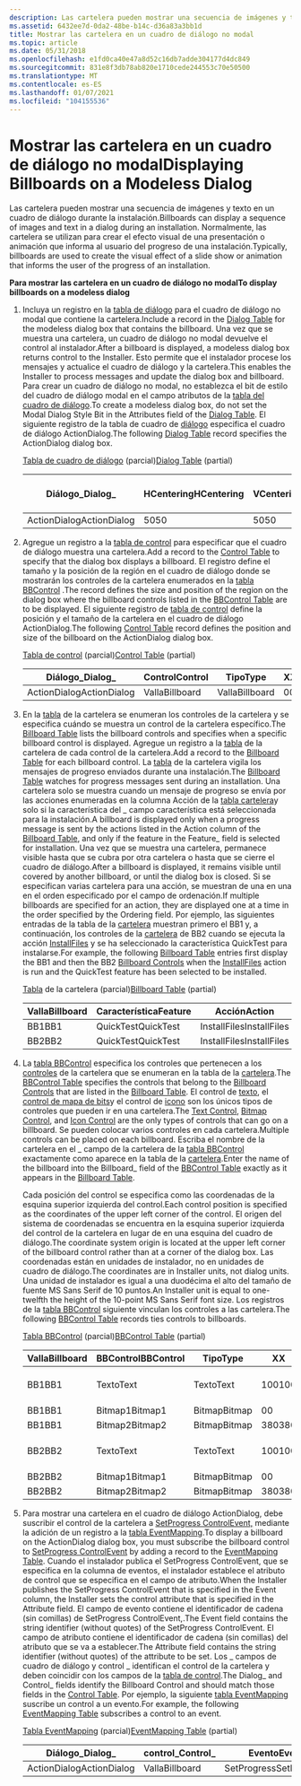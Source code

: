 ```yaml
---
description: Las cartelera pueden mostrar una secuencia de imágenes y texto en un cuadro de diálogo durante la instalación. Normalmente, las cartelera se utilizan para crear el efecto visual de una presentación o animación que informa al usuario del progreso de una instalación.
ms.assetid: 6432ee7d-0da2-48be-b14c-d36a83a3bb1d
title: Mostrar las cartelera en un cuadro de diálogo no modal
ms.topic: article
ms.date: 05/31/2018
ms.openlocfilehash: e1fd0ca40e47a8d52c16db7adde304177d4dc849
ms.sourcegitcommit: 831e8f3db78ab820e1710cede244553c70e50500
ms.translationtype: MT
ms.contentlocale: es-ES
ms.lasthandoff: 01/07/2021
ms.locfileid: "104155536"
---
```

# <a name="displaying-billboards-on-a-modeless-dialog"></a><span data-ttu-id="a8bb3-104">Mostrar las cartelera en un cuadro de diálogo no modal</span><span class="sxs-lookup"><span data-stu-id="a8bb3-104">Displaying Billboards on a Modeless Dialog</span></span>

<span data-ttu-id="a8bb3-105">Las cartelera pueden mostrar una secuencia de imágenes y texto en un cuadro de diálogo durante la instalación.</span><span class="sxs-lookup"><span data-stu-id="a8bb3-105">Billboards can display a sequence of images and text in a dialog during an installation.</span></span> <span data-ttu-id="a8bb3-106">Normalmente, las cartelera se utilizan para crear el efecto visual de una presentación o animación que informa al usuario del progreso de una instalación.</span><span class="sxs-lookup"><span data-stu-id="a8bb3-106">Typically, billboards are used to create the visual effect of a slide show or animation that informs the user of the progress of an installation.</span></span>

<span data-ttu-id="a8bb3-107">**Para mostrar las cartelera en un cuadro de diálogo no modal**</span><span class="sxs-lookup"><span data-stu-id="a8bb3-107">**To display billboards on a modeless dialog**</span></span>

1.  <span data-ttu-id="a8bb3-108">Incluya un registro en la [tabla de diálogo](dialog-table.md) para el cuadro de diálogo no modal que contiene la cartelera.</span><span class="sxs-lookup"><span data-stu-id="a8bb3-108">Include a record in the [Dialog Table](dialog-table.md) for the modeless dialog box that contains the billboard.</span></span> <span data-ttu-id="a8bb3-109">Una vez que se muestra una cartelera, un cuadro de diálogo no modal devuelve el control al instalador.</span><span class="sxs-lookup"><span data-stu-id="a8bb3-109">After a billboard is displayed, a modeless dialog box returns control to the Installer.</span></span> <span data-ttu-id="a8bb3-110">Esto permite que el instalador procese los mensajes y actualice el cuadro de diálogo y la cartelera.</span><span class="sxs-lookup"><span data-stu-id="a8bb3-110">This enables the Installer to process messages and update the dialog box and billboard.</span></span> <span data-ttu-id="a8bb3-111">Para crear un cuadro de diálogo no modal, no establezca el bit de estilo del cuadro de diálogo modal en el campo atributos de la [tabla del cuadro de diálogo](dialog-table.md).</span><span class="sxs-lookup"><span data-stu-id="a8bb3-111">To create a modeless dialog box, do not set the Modal Dialog Style Bit in the Attributes field of the [Dialog Table](dialog-table.md).</span></span> <span data-ttu-id="a8bb3-112">El siguiente registro de la tabla de cuadro de [diálogo](dialog-table.md) especifica el cuadro de diálogo ActionDialog.</span><span class="sxs-lookup"><span data-stu-id="a8bb3-112">The following [Dialog Table](dialog-table.md) record specifies the ActionDialog dialog box.</span></span>

    <span data-ttu-id="a8bb3-113">[Tabla de cuadro de diálogo](dialog-table.md) (parcial)</span><span class="sxs-lookup"><span data-stu-id="a8bb3-113">[Dialog Table](dialog-table.md) (partial)</span></span>

    | <span data-ttu-id="a8bb3-114">Diálogo\_</span><span class="sxs-lookup"><span data-stu-id="a8bb3-114">Dialog\_</span></span>     | <span data-ttu-id="a8bb3-115">HCentering</span><span class="sxs-lookup"><span data-stu-id="a8bb3-115">HCentering</span></span> | <span data-ttu-id="a8bb3-116">VCentering</span><span class="sxs-lookup"><span data-stu-id="a8bb3-116">VCentering</span></span> | <span data-ttu-id="a8bb3-117">Ancho</span><span class="sxs-lookup"><span data-stu-id="a8bb3-117">Width</span></span> | <span data-ttu-id="a8bb3-118">Alto</span><span class="sxs-lookup"><span data-stu-id="a8bb3-118">Height</span></span> | <span data-ttu-id="a8bb3-119">Atributos</span><span class="sxs-lookup"><span data-stu-id="a8bb3-119">Attributes</span></span> | <span data-ttu-id="a8bb3-120">Title</span><span class="sxs-lookup"><span data-stu-id="a8bb3-120">Title</span></span>  | <span data-ttu-id="a8bb3-121">Controlar \_ primero</span><span class="sxs-lookup"><span data-stu-id="a8bb3-121">Control\_First</span></span> | <span data-ttu-id="a8bb3-122">\_Valor predeterminado del control</span><span class="sxs-lookup"><span data-stu-id="a8bb3-122">Control\_Default</span></span> | <span data-ttu-id="a8bb3-123">\_Cancelar control</span><span class="sxs-lookup"><span data-stu-id="a8bb3-123">Control\_Cancel</span></span> |
    |--------------|------------|------------|-------|--------|------------|--------|----------------|------------------|-----------------|
    | <span data-ttu-id="a8bb3-124">ActionDialog</span><span class="sxs-lookup"><span data-stu-id="a8bb3-124">ActionDialog</span></span> | <span data-ttu-id="a8bb3-125">50</span><span class="sxs-lookup"><span data-stu-id="a8bb3-125">50</span></span>         | <span data-ttu-id="a8bb3-126">50</span><span class="sxs-lookup"><span data-stu-id="a8bb3-126">50</span></span>         | <span data-ttu-id="a8bb3-127">480</span><span class="sxs-lookup"><span data-stu-id="a8bb3-127">480</span></span>   | <span data-ttu-id="a8bb3-128">240</span><span class="sxs-lookup"><span data-stu-id="a8bb3-128">240</span></span>    | <span data-ttu-id="a8bb3-129">5</span><span class="sxs-lookup"><span data-stu-id="a8bb3-129">5</span></span>          | <span data-ttu-id="a8bb3-130">Acción</span><span class="sxs-lookup"><span data-stu-id="a8bb3-130">Action</span></span> | <span data-ttu-id="a8bb3-131">Cancelar</span><span class="sxs-lookup"><span data-stu-id="a8bb3-131">Cancel</span></span>         | <span data-ttu-id="a8bb3-132">Cancelar</span><span class="sxs-lookup"><span data-stu-id="a8bb3-132">Cancel</span></span>           | <span data-ttu-id="a8bb3-133">Cancelar</span><span class="sxs-lookup"><span data-stu-id="a8bb3-133">Cancel</span></span>          |

    

     

2.  <span data-ttu-id="a8bb3-134">Agregue un registro a la [tabla de control](control-table.md) para especificar que el cuadro de diálogo muestra una cartelera.</span><span class="sxs-lookup"><span data-stu-id="a8bb3-134">Add a record to the [Control Table](control-table.md) to specify that the dialog box displays a billboard.</span></span> <span data-ttu-id="a8bb3-135">El registro define el tamaño y la posición de la región en el cuadro de diálogo donde se mostrarán los controles de la cartelera enumerados en la [tabla BBControl](bbcontrol-table.md) .</span><span class="sxs-lookup"><span data-stu-id="a8bb3-135">The record defines the size and position of the region on the dialog box where the billboard controls listed in the [BBControl Table](bbcontrol-table.md) are to be displayed.</span></span> <span data-ttu-id="a8bb3-136">El siguiente registro de [tabla de control](control-table.md) define la posición y el tamaño de la cartelera en el cuadro de diálogo ActionDialog.</span><span class="sxs-lookup"><span data-stu-id="a8bb3-136">The following [Control Table](control-table.md) record defines the position and size of the billboard on the ActionDialog dialog box.</span></span>

    <span data-ttu-id="a8bb3-137">[Tabla de control](control-table.md) (parcial)</span><span class="sxs-lookup"><span data-stu-id="a8bb3-137">[Control Table](control-table.md) (partial)</span></span>

    | <span data-ttu-id="a8bb3-138">Diálogo\_</span><span class="sxs-lookup"><span data-stu-id="a8bb3-138">Dialog\_</span></span>     | <span data-ttu-id="a8bb3-139">Control</span><span class="sxs-lookup"><span data-stu-id="a8bb3-139">Control</span></span>   | <span data-ttu-id="a8bb3-140">Tipo</span><span class="sxs-lookup"><span data-stu-id="a8bb3-140">Type</span></span>      | <span data-ttu-id="a8bb3-141">X</span><span class="sxs-lookup"><span data-stu-id="a8bb3-141">X</span></span>   | <span data-ttu-id="a8bb3-142">Y</span><span class="sxs-lookup"><span data-stu-id="a8bb3-142">Y</span></span>   | <span data-ttu-id="a8bb3-143">Ancho</span><span class="sxs-lookup"><span data-stu-id="a8bb3-143">Width</span></span> | <span data-ttu-id="a8bb3-144">Alto</span><span class="sxs-lookup"><span data-stu-id="a8bb3-144">Height</span></span> | <span data-ttu-id="a8bb3-145">Atributos</span><span class="sxs-lookup"><span data-stu-id="a8bb3-145">Attributes</span></span> |
    |--------------|-----------|-----------|-----|-----|-------|--------|------------|
    | <span data-ttu-id="a8bb3-146">ActionDialog</span><span class="sxs-lookup"><span data-stu-id="a8bb3-146">ActionDialog</span></span> | <span data-ttu-id="a8bb3-147">Valla</span><span class="sxs-lookup"><span data-stu-id="a8bb3-147">Billboard</span></span> | <span data-ttu-id="a8bb3-148">Valla</span><span class="sxs-lookup"><span data-stu-id="a8bb3-148">Billboard</span></span> | <span data-ttu-id="a8bb3-149">0</span><span class="sxs-lookup"><span data-stu-id="a8bb3-149">0</span></span>   | <span data-ttu-id="a8bb3-150">110</span><span class="sxs-lookup"><span data-stu-id="a8bb3-150">110</span></span> | <span data-ttu-id="a8bb3-151">480</span><span class="sxs-lookup"><span data-stu-id="a8bb3-151">480</span></span>   | <span data-ttu-id="a8bb3-152">130</span><span class="sxs-lookup"><span data-stu-id="a8bb3-152">130</span></span>    | <span data-ttu-id="a8bb3-153">1</span><span class="sxs-lookup"><span data-stu-id="a8bb3-153">1</span></span>          |

    

     

3.  <span data-ttu-id="a8bb3-154">En la [tabla](billboard-table.md) de la cartelera se enumeran los controles de la cartelera y se especifica cuándo se muestra un control de la cartelera específico.</span><span class="sxs-lookup"><span data-stu-id="a8bb3-154">The [Billboard Table](billboard-table.md) lists the billboard controls and specifies when a specific billboard control is displayed.</span></span> <span data-ttu-id="a8bb3-155">Agregue un registro a la [tabla](billboard-table.md) de la cartelera de cada control de la cartelera.</span><span class="sxs-lookup"><span data-stu-id="a8bb3-155">Add a record to the [Billboard Table](billboard-table.md) for each billboard control.</span></span> <span data-ttu-id="a8bb3-156">La [tabla](billboard-table.md) de la cartelera vigila los mensajes de progreso enviados durante una instalación.</span><span class="sxs-lookup"><span data-stu-id="a8bb3-156">The [Billboard Table](billboard-table.md) watches for progress messages sent during an installation.</span></span> <span data-ttu-id="a8bb3-157">Una cartelera solo se muestra cuando un mensaje de progreso se envía por las acciones enumeradas en la columna Acción de la [tabla cartelera](billboard-table.md)y solo si la característica del \_ campo característica está seleccionada para la instalación.</span><span class="sxs-lookup"><span data-stu-id="a8bb3-157">A billboard is displayed only when a progress message is sent by the actions listed in the Action column of the [Billboard Table](billboard-table.md), and only if the feature in the Feature\_ field is selected for installation.</span></span> <span data-ttu-id="a8bb3-158">Una vez que se muestra una cartelera, permanece visible hasta que se cubra por otra cartelera o hasta que se cierre el cuadro de diálogo.</span><span class="sxs-lookup"><span data-stu-id="a8bb3-158">After a billboard is displayed, it remains visible until covered by another billboard, or until the dialog box is closed.</span></span> <span data-ttu-id="a8bb3-159">Si se especifican varias cartelera para una acción, se muestran de una en una en el orden especificado por el campo de ordenación.</span><span class="sxs-lookup"><span data-stu-id="a8bb3-159">If multiple billboards are specified for an action, they are displayed one at a time in the order specified by the Ordering field.</span></span> <span data-ttu-id="a8bb3-160">Por ejemplo, las siguientes entradas de la tabla de la [cartelera](billboard-table.md) muestran primero el BB1 y, a continuación, los controles de la [cartelera](billboard-control.md) de BB2 cuando se ejecuta la acción [InstallFiles](installfiles-action.md) y se ha seleccionado la característica QuickTest para instalarse.</span><span class="sxs-lookup"><span data-stu-id="a8bb3-160">For example, the following [Billboard Table](billboard-table.md) entries first display the BB1 and then the BB2 [Billboard Controls](billboard-control.md) when the [InstallFiles](installfiles-action.md) action is run and the QuickTest feature has been selected to be installed.</span></span>

    <span data-ttu-id="a8bb3-161">[Tabla](billboard-table.md) de la cartelera (parcial)</span><span class="sxs-lookup"><span data-stu-id="a8bb3-161">[Billboard Table](billboard-table.md) (partial)</span></span>

    | <span data-ttu-id="a8bb3-162">Valla</span><span class="sxs-lookup"><span data-stu-id="a8bb3-162">Billboard</span></span> | <span data-ttu-id="a8bb3-163">Característica</span><span class="sxs-lookup"><span data-stu-id="a8bb3-163">Feature</span></span>   | <span data-ttu-id="a8bb3-164">Acción</span><span class="sxs-lookup"><span data-stu-id="a8bb3-164">Action</span></span>       | <span data-ttu-id="a8bb3-165">Ordenación</span><span class="sxs-lookup"><span data-stu-id="a8bb3-165">Ordering</span></span> |
    |-----------|-----------|--------------|----------|
    | <span data-ttu-id="a8bb3-166">BB1</span><span class="sxs-lookup"><span data-stu-id="a8bb3-166">BB1</span></span>       | <span data-ttu-id="a8bb3-167">QuickTest</span><span class="sxs-lookup"><span data-stu-id="a8bb3-167">QuickTest</span></span> | <span data-ttu-id="a8bb3-168">InstallFiles</span><span class="sxs-lookup"><span data-stu-id="a8bb3-168">InstallFiles</span></span> | <span data-ttu-id="a8bb3-169">1</span><span class="sxs-lookup"><span data-stu-id="a8bb3-169">1</span></span>        |
    | <span data-ttu-id="a8bb3-170">BB2</span><span class="sxs-lookup"><span data-stu-id="a8bb3-170">BB2</span></span>       | <span data-ttu-id="a8bb3-171">QuickTest</span><span class="sxs-lookup"><span data-stu-id="a8bb3-171">QuickTest</span></span> | <span data-ttu-id="a8bb3-172">InstallFiles</span><span class="sxs-lookup"><span data-stu-id="a8bb3-172">InstallFiles</span></span> | <span data-ttu-id="a8bb3-173">2</span><span class="sxs-lookup"><span data-stu-id="a8bb3-173">2</span></span>        |

    

     

4.  <span data-ttu-id="a8bb3-174">La [tabla BBControl](bbcontrol-table.md) especifica los controles que pertenecen a los [controles](billboard-control.md) de la cartelera que se enumeran en la tabla de la [cartelera](billboard-table.md).</span><span class="sxs-lookup"><span data-stu-id="a8bb3-174">The [BBControl Table](bbcontrol-table.md) specifies the controls that belong to the [Billboard Controls](billboard-control.md) that are listed in the [Billboard Table](billboard-table.md).</span></span> <span data-ttu-id="a8bb3-175">El control de [texto](text-control.md), el [control de mapa de bits](bitmap-control.md)y el control de [icono](icon-control.md) son los únicos tipos de controles que pueden ir en una cartelera.</span><span class="sxs-lookup"><span data-stu-id="a8bb3-175">The [Text Control](text-control.md), [Bitmap Control](bitmap-control.md), and [Icon Control](icon-control.md) are the only types of controls that can go on a billboard.</span></span> <span data-ttu-id="a8bb3-176">Se pueden colocar varios controles en cada cartelera.</span><span class="sxs-lookup"><span data-stu-id="a8bb3-176">Multiple controls can be placed on each billboard.</span></span> <span data-ttu-id="a8bb3-177">Escriba el nombre de la cartelera en el \_ campo de la cartelera de la [tabla BBControl](bbcontrol-table.md) exactamente como aparece en la tabla de la [cartelera](billboard-table.md).</span><span class="sxs-lookup"><span data-stu-id="a8bb3-177">Enter the name of the billboard into the Billboard\_ field of the [BBControl Table](bbcontrol-table.md) exactly as it appears in the [Billboard Table](billboard-table.md).</span></span>

    <span data-ttu-id="a8bb3-178">Cada posición del control se especifica como las coordenadas de la esquina superior izquierda del control.</span><span class="sxs-lookup"><span data-stu-id="a8bb3-178">Each control position is specified as the coordinates of the upper left corner of the control.</span></span> <span data-ttu-id="a8bb3-179">El origen del sistema de coordenadas se encuentra en la esquina superior izquierda del control de la cartelera en lugar de en una esquina del cuadro de diálogo.</span><span class="sxs-lookup"><span data-stu-id="a8bb3-179">The coordinate system origin is located at the upper left corner of the billboard control rather than at a corner of the dialog box.</span></span> <span data-ttu-id="a8bb3-180">Las coordenadas están en unidades de instalador, no en unidades de cuadro de diálogo.</span><span class="sxs-lookup"><span data-stu-id="a8bb3-180">The coordinates are in Installer units, not dialog units.</span></span> <span data-ttu-id="a8bb3-181">Una unidad de instalador es igual a una duodécima el alto del tamaño de fuente MS Sans Serif de 10 puntos.</span><span class="sxs-lookup"><span data-stu-id="a8bb3-181">An Installer unit is equal to one-twelfth the height of the 10-point MS Sans Serif font size.</span></span> <span data-ttu-id="a8bb3-182">Los registros de la [tabla BBControl](bbcontrol-table.md) siguiente vinculan los controles a las cartelera.</span><span class="sxs-lookup"><span data-stu-id="a8bb3-182">The following [BBControl Table](bbcontrol-table.md) records ties controls to billboards.</span></span>

    <span data-ttu-id="a8bb3-183">[Tabla BBControl](bbcontrol-table.md) (parcial)</span><span class="sxs-lookup"><span data-stu-id="a8bb3-183">[BBControl Table](bbcontrol-table.md) (partial)</span></span>

    | <span data-ttu-id="a8bb3-184">Valla</span><span class="sxs-lookup"><span data-stu-id="a8bb3-184">Billboard</span></span> | <span data-ttu-id="a8bb3-185">BBControl</span><span class="sxs-lookup"><span data-stu-id="a8bb3-185">BBControl</span></span> | <span data-ttu-id="a8bb3-186">Tipo</span><span class="sxs-lookup"><span data-stu-id="a8bb3-186">Type</span></span>   | <span data-ttu-id="a8bb3-187">X</span><span class="sxs-lookup"><span data-stu-id="a8bb3-187">X</span></span>   | <span data-ttu-id="a8bb3-188">Y</span><span class="sxs-lookup"><span data-stu-id="a8bb3-188">Y</span></span>   | <span data-ttu-id="a8bb3-189">Ancho</span><span class="sxs-lookup"><span data-stu-id="a8bb3-189">Width</span></span> | <span data-ttu-id="a8bb3-190">Alto</span><span class="sxs-lookup"><span data-stu-id="a8bb3-190">Height</span></span> | <span data-ttu-id="a8bb3-191">Atributos</span><span class="sxs-lookup"><span data-stu-id="a8bb3-191">Attributes</span></span> | <span data-ttu-id="a8bb3-192">Texto</span><span class="sxs-lookup"><span data-stu-id="a8bb3-192">Text</span></span>             |
    |-----------|-----------|--------|-----|-----|-------|--------|------------|------------------|
    | <span data-ttu-id="a8bb3-193">BB1</span><span class="sxs-lookup"><span data-stu-id="a8bb3-193">BB1</span></span>       | <span data-ttu-id="a8bb3-194">Texto</span><span class="sxs-lookup"><span data-stu-id="a8bb3-194">Text</span></span>      | <span data-ttu-id="a8bb3-195">Texto</span><span class="sxs-lookup"><span data-stu-id="a8bb3-195">Text</span></span>   | <span data-ttu-id="a8bb3-196">100</span><span class="sxs-lookup"><span data-stu-id="a8bb3-196">100</span></span> | <span data-ttu-id="a8bb3-197">30</span><span class="sxs-lookup"><span data-stu-id="a8bb3-197">30</span></span>  | <span data-ttu-id="a8bb3-198">280</span><span class="sxs-lookup"><span data-stu-id="a8bb3-198">280</span></span>   | <span data-ttu-id="a8bb3-199">280</span><span class="sxs-lookup"><span data-stu-id="a8bb3-199">280</span></span>    | <span data-ttu-id="a8bb3-200">3</span><span class="sxs-lookup"><span data-stu-id="a8bb3-200">3</span></span>          | <span data-ttu-id="a8bb3-201">Primera cartelera</span><span class="sxs-lookup"><span data-stu-id="a8bb3-201">First Billboard</span></span>  |
    | <span data-ttu-id="a8bb3-202">BB1</span><span class="sxs-lookup"><span data-stu-id="a8bb3-202">BB1</span></span>       | <span data-ttu-id="a8bb3-203">Bitmap1</span><span class="sxs-lookup"><span data-stu-id="a8bb3-203">Bitmap1</span></span>   | <span data-ttu-id="a8bb3-204">Bitmap</span><span class="sxs-lookup"><span data-stu-id="a8bb3-204">Bitmap</span></span> | <span data-ttu-id="a8bb3-205">0</span><span class="sxs-lookup"><span data-stu-id="a8bb3-205">0</span></span>   | <span data-ttu-id="a8bb3-206">0</span><span class="sxs-lookup"><span data-stu-id="a8bb3-206">0</span></span>   | <span data-ttu-id="a8bb3-207">100</span><span class="sxs-lookup"><span data-stu-id="a8bb3-207">100</span></span>   | <span data-ttu-id="a8bb3-208">100</span><span class="sxs-lookup"><span data-stu-id="a8bb3-208">100</span></span>    | <span data-ttu-id="a8bb3-209">3</span><span class="sxs-lookup"><span data-stu-id="a8bb3-209">3</span></span>          | <span data-ttu-id="a8bb3-210">Software</span><span class="sxs-lookup"><span data-stu-id="a8bb3-210">Software</span></span>         |
    | <span data-ttu-id="a8bb3-211">BB1</span><span class="sxs-lookup"><span data-stu-id="a8bb3-211">BB1</span></span>       | <span data-ttu-id="a8bb3-212">Bitmap2</span><span class="sxs-lookup"><span data-stu-id="a8bb3-212">Bitmap2</span></span>   | <span data-ttu-id="a8bb3-213">Bitmap</span><span class="sxs-lookup"><span data-stu-id="a8bb3-213">Bitmap</span></span> | <span data-ttu-id="a8bb3-214">380</span><span class="sxs-lookup"><span data-stu-id="a8bb3-214">380</span></span> | <span data-ttu-id="a8bb3-215">0</span><span class="sxs-lookup"><span data-stu-id="a8bb3-215">0</span></span>   | <span data-ttu-id="a8bb3-216">100</span><span class="sxs-lookup"><span data-stu-id="a8bb3-216">100</span></span>   | <span data-ttu-id="a8bb3-217">100</span><span class="sxs-lookup"><span data-stu-id="a8bb3-217">100</span></span>    | <span data-ttu-id="a8bb3-218">3</span><span class="sxs-lookup"><span data-stu-id="a8bb3-218">3</span></span>          | <span data-ttu-id="a8bb3-219">Música</span><span class="sxs-lookup"><span data-stu-id="a8bb3-219">Music</span></span>            |
    | <span data-ttu-id="a8bb3-220">BB2</span><span class="sxs-lookup"><span data-stu-id="a8bb3-220">BB2</span></span>       | <span data-ttu-id="a8bb3-221">Texto</span><span class="sxs-lookup"><span data-stu-id="a8bb3-221">Text</span></span>      | <span data-ttu-id="a8bb3-222">Texto</span><span class="sxs-lookup"><span data-stu-id="a8bb3-222">Text</span></span>   | <span data-ttu-id="a8bb3-223">100</span><span class="sxs-lookup"><span data-stu-id="a8bb3-223">100</span></span> | <span data-ttu-id="a8bb3-224">30</span><span class="sxs-lookup"><span data-stu-id="a8bb3-224">30</span></span>  | <span data-ttu-id="a8bb3-225">280</span><span class="sxs-lookup"><span data-stu-id="a8bb3-225">280</span></span>   | <span data-ttu-id="a8bb3-226">20</span><span class="sxs-lookup"><span data-stu-id="a8bb3-226">20</span></span>     | <span data-ttu-id="a8bb3-227">3</span><span class="sxs-lookup"><span data-stu-id="a8bb3-227">3</span></span>          | <span data-ttu-id="a8bb3-228">Segunda cartelera</span><span class="sxs-lookup"><span data-stu-id="a8bb3-228">Second Billboard</span></span> |
    | <span data-ttu-id="a8bb3-229">BB2</span><span class="sxs-lookup"><span data-stu-id="a8bb3-229">BB2</span></span>       | <span data-ttu-id="a8bb3-230">Bitmap1</span><span class="sxs-lookup"><span data-stu-id="a8bb3-230">Bitmap1</span></span>   | <span data-ttu-id="a8bb3-231">Bitmap</span><span class="sxs-lookup"><span data-stu-id="a8bb3-231">Bitmap</span></span> | <span data-ttu-id="a8bb3-232">0</span><span class="sxs-lookup"><span data-stu-id="a8bb3-232">0</span></span>   | <span data-ttu-id="a8bb3-233">0</span><span class="sxs-lookup"><span data-stu-id="a8bb3-233">0</span></span>   | <span data-ttu-id="a8bb3-234">100</span><span class="sxs-lookup"><span data-stu-id="a8bb3-234">100</span></span>   | <span data-ttu-id="a8bb3-235">100</span><span class="sxs-lookup"><span data-stu-id="a8bb3-235">100</span></span>    | <span data-ttu-id="a8bb3-236">3</span><span class="sxs-lookup"><span data-stu-id="a8bb3-236">3</span></span>          | <span data-ttu-id="a8bb3-237">Música</span><span class="sxs-lookup"><span data-stu-id="a8bb3-237">Music</span></span>            |
    | <span data-ttu-id="a8bb3-238">BB2</span><span class="sxs-lookup"><span data-stu-id="a8bb3-238">BB2</span></span>       | <span data-ttu-id="a8bb3-239">Bitmap2</span><span class="sxs-lookup"><span data-stu-id="a8bb3-239">Bitmap2</span></span>   | <span data-ttu-id="a8bb3-240">Bitmap</span><span class="sxs-lookup"><span data-stu-id="a8bb3-240">Bitmap</span></span> | <span data-ttu-id="a8bb3-241">380</span><span class="sxs-lookup"><span data-stu-id="a8bb3-241">380</span></span> | <span data-ttu-id="a8bb3-242">0</span><span class="sxs-lookup"><span data-stu-id="a8bb3-242">0</span></span>   | <span data-ttu-id="a8bb3-243">100</span><span class="sxs-lookup"><span data-stu-id="a8bb3-243">100</span></span>   | <span data-ttu-id="a8bb3-244">100</span><span class="sxs-lookup"><span data-stu-id="a8bb3-244">100</span></span>    | <span data-ttu-id="a8bb3-245">3</span><span class="sxs-lookup"><span data-stu-id="a8bb3-245">3</span></span>          | <span data-ttu-id="a8bb3-246">Software</span><span class="sxs-lookup"><span data-stu-id="a8bb3-246">Software</span></span>         |

    

     

5.  <span data-ttu-id="a8bb3-247">Para mostrar una cartelera en el cuadro de diálogo ActionDialog, debe suscribir el control de la cartelera a [SetProgress ControlEvent,](setprogress-controlevent.md) mediante la adición de un registro a la [tabla EventMapping](eventmapping-table.md).</span><span class="sxs-lookup"><span data-stu-id="a8bb3-247">To display a billboard on the ActionDialog dialog box, you must subscribe the billboard control to [SetProgress ControlEvent](setprogress-controlevent.md) by adding a record to the [EventMapping Table](eventmapping-table.md).</span></span> <span data-ttu-id="a8bb3-248">Cuando el instalador publica el SetProgress ControlEvent, que se especifica en la columna de eventos, el instalador establece el atributo de control que se especifica en el campo de atributo.</span><span class="sxs-lookup"><span data-stu-id="a8bb3-248">When the Installer publishes the SetProgress ControlEvent that is specified in the Event column, the Installer sets the control attribute that is specified in the Attribute field.</span></span> <span data-ttu-id="a8bb3-249">El campo de evento contiene el identificador de cadena (sin comillas) de SetProgress ControlEvent,.</span><span class="sxs-lookup"><span data-stu-id="a8bb3-249">The Event field contains the string identifier (without quotes) of the SetProgress ControlEvent.</span></span> <span data-ttu-id="a8bb3-250">El campo de atributo contiene el identificador de cadena (sin comillas) del atributo que se va a establecer.</span><span class="sxs-lookup"><span data-stu-id="a8bb3-250">The Attribute field contains the string identifier (without quotes) of the attribute to be set.</span></span> <span data-ttu-id="a8bb3-251">Los \_ campos de cuadro de diálogo y control \_ identifican el control de la cartelera y deben coincidir con los campos de la [tabla de control](control-table.md).</span><span class="sxs-lookup"><span data-stu-id="a8bb3-251">The Dialog\_ and Control\_ fields identify the Billboard Control and should match those fields in the [Control Table](control-table.md).</span></span> <span data-ttu-id="a8bb3-252">Por ejemplo, la siguiente [tabla EventMapping](eventmapping-table.md) suscribe un control a un evento.</span><span class="sxs-lookup"><span data-stu-id="a8bb3-252">For example, the following [EventMapping Table](eventmapping-table.md) subscribes a control to an event.</span></span>

    <span data-ttu-id="a8bb3-253">[Tabla EventMapping](eventmapping-table.md) (parcial)</span><span class="sxs-lookup"><span data-stu-id="a8bb3-253">[EventMapping Table](eventmapping-table.md) (partial)</span></span>

    | <span data-ttu-id="a8bb3-254">Diálogo\_</span><span class="sxs-lookup"><span data-stu-id="a8bb3-254">Dialog\_</span></span>     | <span data-ttu-id="a8bb3-255">control\_</span><span class="sxs-lookup"><span data-stu-id="a8bb3-255">Control\_</span></span> | <span data-ttu-id="a8bb3-256">Evento</span><span class="sxs-lookup"><span data-stu-id="a8bb3-256">Event</span></span>       | <span data-ttu-id="a8bb3-257">Atributo</span><span class="sxs-lookup"><span data-stu-id="a8bb3-257">Attribute</span></span> |
    |--------------|-----------|-------------|-----------|
    | <span data-ttu-id="a8bb3-258">ActionDialog</span><span class="sxs-lookup"><span data-stu-id="a8bb3-258">ActionDialog</span></span> | <span data-ttu-id="a8bb3-259">Valla</span><span class="sxs-lookup"><span data-stu-id="a8bb3-259">Billboard</span></span> | <span data-ttu-id="a8bb3-260">SetProgress</span><span class="sxs-lookup"><span data-stu-id="a8bb3-260">SetProgress</span></span> | <span data-ttu-id="a8bb3-261">Progreso</span><span class="sxs-lookup"><span data-stu-id="a8bb3-261">Progress</span></span>  |

    

     

 

 



